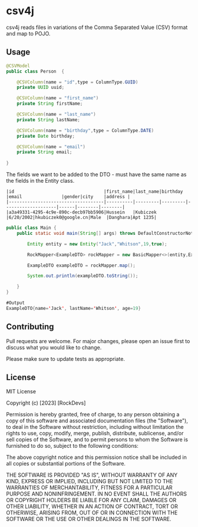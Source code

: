 # csv4j
csv4j reads files in variations of the Comma Separated Value (CSV) format and map to POJO.

## Usage


```java
@CSVModel
public class Person  {

    @CSVColumn(name = "id",type = ColumnType.GUID)
    private UUID uuid;

    @CSVColumn(name = "first_name")
    private String firstName;

    @CSVColumn(name = "last_name")
    private String lastName;

    @CSVColumn(name = "birthday",type = ColumnType.DATE)
    private Date birthday;

    @CSVColumn(name = "email")
    private String email;
    
}
```
The fields we want to be added to the DTO - must have the same name as the fields in the Entity class.
```csv
|id                                  |first_name|last_name|birthday |email               |gender|city    |address |
|------------------------------------|----------|---------|---------|--------------------|------|--------|--------|
|a3a49331-4295-4c9e-890c-decb97bb5906|Hussein   |Kubiczek |6/20/2002|hkubiczek0@google.cn|Male  |Danghara|Apt 1235|

```

```java
public class Main {
    public static void main(String[] args) throws DefaultConstructorNotFoundException, IllegalAccessException {

        Entity entity = new Entity("Jack","Whitson",19,true);

        RockMapper<ExampleDTO> rockMapper = new BasicMapper<>(entity,ExampleDTO.class);

        ExampleDTO exampleDTO = rockMapper.map();

        System.out.println(exampleDTO.toString());

    }
}

```

```java
#Output
ExampleDTO{name='Jack', lastName='Whitson', age=19}
```

## Contributing
Pull requests are welcome. For major changes, please open an issue first to discuss what you would like to change.

Please make sure to update tests as appropriate.

## License
MIT License

Copyright (c) [2023] [RockDevs]

Permission is hereby granted, free of charge, to any person obtaining a copy
of this software and associated documentation files (the "Software"), to deal
in the Software without restriction, including without limitation the rights
to use, copy, modify, merge, publish, distribute, sublicense, and/or sell
copies of the Software, and to permit persons to whom the Software is
furnished to do so, subject to the following conditions:

The above copyright notice and this permission notice shall be included in all
copies or substantial portions of the Software.

THE SOFTWARE IS PROVIDED "AS IS", WITHOUT WARRANTY OF ANY KIND, EXPRESS OR
IMPLIED, INCLUDING BUT NOT LIMITED TO THE WARRANTIES OF MERCHANTABILITY,
FITNESS FOR A PARTICULAR PURPOSE AND NONINFRINGEMENT. IN NO EVENT SHALL THE
AUTHORS OR COPYRIGHT HOLDERS BE LIABLE FOR ANY CLAIM, DAMAGES OR OTHER
LIABILITY, WHETHER IN AN ACTION OF CONTRACT, TORT OR OTHERWISE, ARISING FROM,
OUT OF OR IN CONNECTION WITH THE SOFTWARE OR THE USE OR OTHER DEALINGS IN THE
SOFTWARE.
